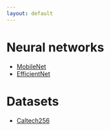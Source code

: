 ```yaml
---
layout: default
---
```


# Neural networks

*   [MobileNet](./subsecs/mobilenet.md)
*   [EfficientNet](./subsecs/efficientnet.md)

# Datasets

*   [Caltech256](./subsecs/caltech256.md)